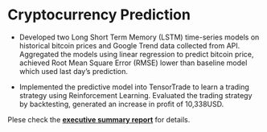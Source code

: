 # Cryptocurrency Prediction

- Developed two Long Short Term Memory (LSTM) time-series models on historical bitcoin prices and Google
Trend data collected from API. Aggregated the models using linear regression to predict bitcoin price,
achieved Root Mean Square Error (RMSE) lower than baseline model which used last day’s prediction.

- Implemented the predictive model into TensorTrade to learn a trading strategy using Reinforcement
Learning. Evaluated the trading strategy by backtesting, generated an increase in profit of 10,338USD.

Plese check the [**executive summary report**](https://github.com/UiiKyra/CryptocurrencyPrediction/blob/master/Report.pdf) for details.
